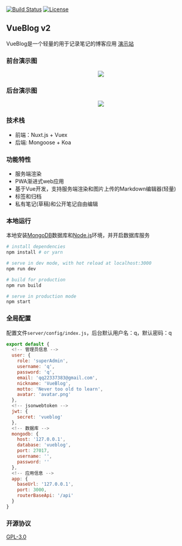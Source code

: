 <a href="https://travis-ci.org/wmui/vueblog"><img src="https://travis-ci.org/wmui/vueblog.svg?branch=master" alt="Build Status"></a>
<a href="https://github.com/wmui/vueblog"><img src="https://img.shields.io/badge/license-AGPL-blue.svg" alt="License"></a>

## VueBlog v2

VueBlog是一个轻量的用于记录笔记的博客应用 [演示站](http://vueblog.86886.wang)  

### 前台演示图

<p align="center">
  <a href="http://vueblog.86886.wang" target="_blank">
    <img src="https://github.com/wmui/vueblog/raw/master/demo/v2/index.png">
  </a>
</p>

### 后台演示图

<p align="center">
  <a href="http://vueblog.86886.wang" target="_blank">
    <img src="https://github.com/wmui/vueblog/raw/master/demo/v2/admin.png">
  </a>
</p>

### 技术栈

- 前端：Nuxt.js + Vuex
- 后端: Mongoose + Koa

### 功能特性

- 服务端渲染
- PWA渐进式web应用
- 基于Vue开发，支持服务端渲染和图片上传的Markdown编辑器(轻量)
- 标签和归档
- 私有笔记(草稿)和公开笔记自由编辑

### 本地运行

本地安装[MongoDB](https://www.mongodb.com/download-center?jmp=nav#community)数据库和[Node.js](https://nodejs.org/en/)环境，并开启数据库服务  

``` bash
# install dependencies
npm install # or yarn

# serve in dev mode, with hot reload at localhost:3000
npm run dev

# build for production
npm run build

# serve in production mode
npm start
```

### 全局配置

配置文件`server/config/index.js`，后台默认用户名：q，默认密码：q  

```javascript
export default {
  <!-- 管理员信息 -->
  user: {
    role: 'superAdmin',
    username: 'q',
    password: 'q',
    email: 'qq22337383@gmail.com',
    nickname: 'VueBlog',
    motto: 'Never too old to learn',
    avatar: 'avatar.png'
  },
  <!-- jsonwebtoken -->
  jwt: {
    secret: 'vueblog'
  },
  <!-- 数据库 -->
  mongodb: {
    host: '127.0.0.1',
    database: 'vueblog',
    port: 27017,
    username: '',
    password: ''
  },
  <!-- 应用信息 -->
  app: {
    baseUrl: '127.0.0.1',
    port: 3000,
    routerBaseApi: '/api'
  }
}
```

### 开源协议
[GPL-3.0](https://choosealicense.com/licenses/gpl-3.0/)  
